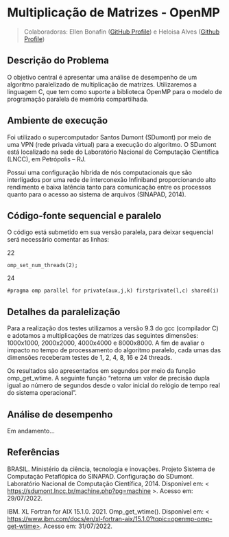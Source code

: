 # Multiplicação de Matrizes - OpenMP

>Colaboradoras: Ellen Bonafin ([GitHub Profile](https://github.com/EllenBonafin)) e Heloisa Alves ([Github Profile](https://github.com/Helogizzy))

## Descrição do Problema
O objetivo central é apresentar uma análise de desempenho de um algoritmo paralelizado de multiplicação de matrizes. Utilizaremos a linguagem C, que tem como suporte a biblioteca OpenMP para o modelo de programação paralela de memória compartilhada. 

## Ambiente de execução

Foi utilizado o supercomputador Santos Dumont (SDumont) por meio de uma VPN (rede privada virtual) para a execução do algoritmo. O SDumont está localizado na sede do Laboratório Nacional de Computação Científica (LNCC), em Petrópolis – RJ. 

Possui uma configuração híbrida de nós computacionais que são interligados por uma rede de interconexão Infiniband proporcionando alto rendimento e baixa latência tanto para comunicação entre os processos quanto para o acesso ao sistema de arquivos (SINAPAD, 2014).

## Código-fonte sequencial e paralelo
O código está submetido em sua versão paralela, para deixar sequencial será necessário comentar as linhas: 

22 
```
omp_set_num_threads(2);
```
24
```
#pragma omp parallel for private(aux,j,k) firstprivate(l,c) shared(i)
```

## Detalhes da paralelização
Para a realização dos testes utilizamos a versão 9.3 do gcc (compilador C) e adotamos a multiplicações de matrizes das seguintes dimensões: 1000x1000, 2000x2000, 4000x4000 e 8000x8000. A fim de avaliar o impacto no tempo de processamento do algoritmo paralelo, cada umas das dimensões receberam testes de 1, 2, 4, 8, 16 e 24 threads. 

Os resultados são apresentados em segundos por meio da função omp_get_wtime. A seguinte função “retorna um valor de precisão dupla igual ao número de segundos desde o valor inicial do relógio de tempo real do sistema operacional”.

## Análise de desempenho
Em andamento...

## Referências

BRASIL. Ministério da ciência, tecnologia e inovações. Projeto Sistema de Computação Petaflópica do SINAPAD. Configuração do SDumont. Laboratório Nacional de Computação Científica, 2014. Disponível em: < https://sdumont.lncc.br/machine.php?pg=machine >. Acesso em: 29/07/2022.

IBM. XL Fortran for AIX 15.1.0. 2021. Omp_get_wtime(). Disponível em: < https://www.ibm.com/docs/en/xl-fortran-aix/15.1.0?topic=openmp-omp-get-wtime>. Acesso em: 31/07/2022.
